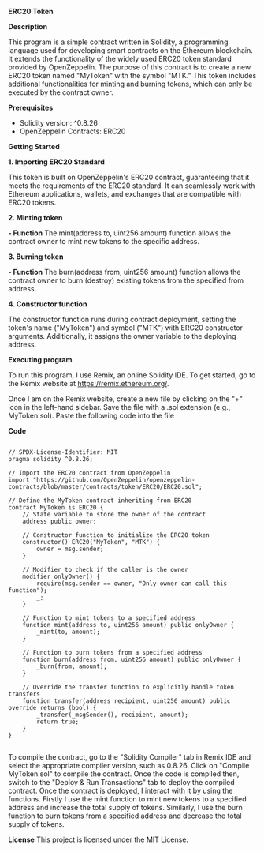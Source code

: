**ERC20 Token**

**Description**

This program is a simple contract written in Solidity, a programming language used for developing smart contracts on the Ethereum blockchain. It extends the functionality of the widely used ERC20 token standard provided by OpenZeppelin. The purpose of this contract is to create a new ERC20 token named "MyToken" with the symbol "MTK." This token includes additional functionalities for minting and burning tokens, which can only be executed by the contract owner.

**Prerequisites**

- Solidity version: ^0.8.26
- OpenZeppelin Contracts: ERC20

 **Getting Started**

**1. Importing ERC20 Standard** 

This token is built on OpenZeppelin's ERC20 contract, guaranteeing that it meets the requirements of the ERC20 standard. It can seamlessly work with Ethereum applications, wallets, and exchanges that are compatible with ERC20 tokens.

**2. Minting token** 

**- Function** The mint(address to, uint256 amount) function allows the contract owner to mint new tokens to the specific address.

**3. Burning token**

**- Function** The burn(address from, uint256 amount) function allows the contract owner to burn (destroy) existing tokens from the specified from address.

**4. Constructor function** 

The constructor function runs during contract deployment, setting the token's name ("MyToken") and symbol ("MTK") with ERC20 constructor arguments. Additionally, it assigns the owner variable to the deploying address.

**Executing program**

To run this program, I use Remix, an online Solidity IDE. To get started, go to the Remix website at https://remix.ethereum.org/.

Once I am on the Remix website, create a new file by clicking on the "+" icon in the left-hand sidebar. Save the file with a .sol extension (e.g., MyToken.sol). Paste the following code into the file

**Code**
```

// SPDX-License-Identifier: MIT
pragma solidity ^0.8.26;

// Import the ERC20 contract from OpenZeppelin
import "https://github.com/OpenZeppelin/openzeppelin-contracts/blob/master/contracts/token/ERC20/ERC20.sol";

// Define the MyToken contract inheriting from ERC20
contract MyToken is ERC20 {
    // State variable to store the owner of the contract
    address public owner;

    // Constructor function to initialize the ERC20 token
    constructor() ERC20("MyToken", "MTK") {
        owner = msg.sender;
    }

    // Modifier to check if the caller is the owner
    modifier onlyOwner() {
        require(msg.sender == owner, "Only owner can call this function");
        _;
    }

    // Function to mint tokens to a specified address
    function mint(address to, uint256 amount) public onlyOwner {
        _mint(to, amount);
    }

    // Function to burn tokens from a specified address
    function burn(address from, uint256 amount) public onlyOwner {
        _burn(from, amount);
    }

    // Override the transfer function to explicitly handle token transfers
    function transfer(address recipient, uint256 amount) public override returns (bool) {
        _transfer(_msgSender(), recipient, amount);
        return true;
    }
}
   
```


To compile the contract, go to the "Solidity Compiler" tab in Remix IDE and select the appropriate compiler version, such as 0.8.26. Click on "Compile MyToken.sol" to compile the contract. Once the code is compiled then, switch to the "Deploy & Run Transactions" tab to deploy the compiled contract. Once the contract is deployed, I interact with it by using the functions. 
Firstly I use the mint function to mint new tokens to a specified address and increase the total supply of tokens. Similarly, I use the burn function to burn tokens from a specified address and decrease the total supply of tokens.

**License** This project is licensed under the MIT License.

